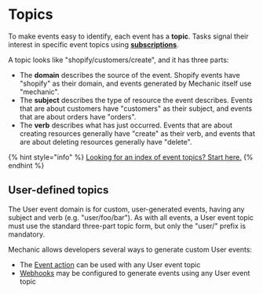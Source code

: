 # Topics

To make events easy to identify, each event has a **topic**. Tasks signal their interest in specific event topics using [**subscriptions**](../tasks/subscriptions.md).

A topic looks like "shopify/customers/create", and it has three parts:

* The **domain** describes the source of the event. Shopify events have "shopify" as their domain, and events generated by Mechanic itself use "mechanic".
* The **subject** describes the type of resource the event describes. Events that are about customers have "customers" as their subject, and events that are about orders have "orders".
* The **verb** describes what has just occurred. Events that are about creating resources generally have "create" as their verb, and events that are about deleting resources generally have "delete".

{% hint style="info" %}
[Looking for an index of event topics? Start here.](../../platform/events/topics.md)
{% endhint %}

## User-defined topics

The User event domain is for custom, user-generated events, having any subject and verb (e.g. "user/foo/bar"). As with all events, a User event topic must use the standard three-part topic form, but only the "user/" prefix is mandatory.

Mechanic allows developers several ways to generate custom User events:

* The [Event action](../actions/event.md) can be used with any User event topic
* [Webhooks](../../platform/webhooks.md) may be configured to generate events using any User event topic
